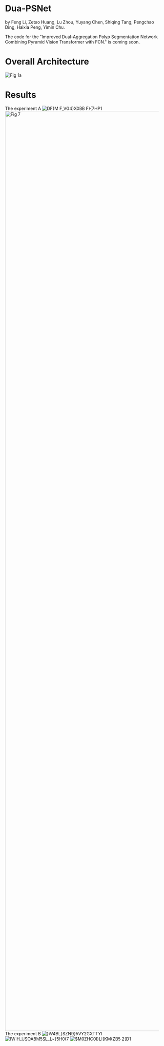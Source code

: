 # Dua-PSNet
by Feng Li, Zetao Huang, Lu Zhou, Yuyang Chen, Shiqing Tang, Pengchao Ding, Haixia Peng, Yimin Chu.

The code for the "Improved Dual-Aggregation Polyp Segmentation Network Combining Pyramid Vision Transformer with FCN." is coming soon.

# Overall Architecture
![Fig 1a](https://github.com/Zachary-Hwang/Dua-PSNet/assets/36326745/6c634e8e-364e-4efa-ae3c-e47a5a9ec458)

# Results
The experiment A
![DF{M F_VG4)X0BB F){7HP1](https://github.com/Zachary-Hwang/Dua-PSNet/assets/36326745/e474eef5-b43f-435a-a954-80e20aeea337)
<img width="3013" alt="Fig 7" src="https://github.com/Zachary-Hwang/Dua-PSNet/assets/36326745/6f9d77f9-1a0a-44c1-b5ec-4f8bf645dde4">
The experiment B
![}W4BL}SZN9}`5VY2G`XTTYI](https://github.com/Zachary-Hwang/Dua-PSNet/assets/36326745/d435b30a-286f-4f6f-bcdf-c5b06736293c)
![IW H_USOA8M5SL_L~}5H0(7](https://github.com/Zachary-Hwang/Dua-PSNet/assets/36326745/efd1a25b-cd5d-4c4f-a072-a2eafff8c4d2)
![$M0ZHC0I}LI{KM(ZB5 2{D1](https://github.com/Zachary-Hwang/Dua-PSNet/assets/36326745/6dfdf8a7-88c4-4e7a-8501-71ab1e0f7c4a)

